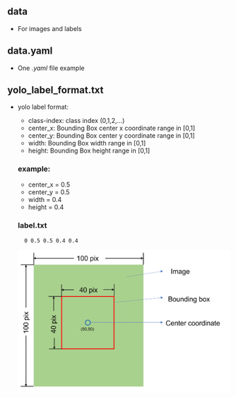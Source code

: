 ## data

- For images and labels

## data.yaml

- One *.yaml* file example

## yolo_label_format.txt

- yolo label format:

    - class-index:  class index (0,1,2,...)
    - center_x: Bounding Box center x coordinate range in [0,1]
    - center_y: Bounding Box center y coordinate range in [0,1]
    - width: Bounding Box width range in [0,1]
    - height: Bounding Box height range in [0,1]


    ### example:
    - center_x = 0.5
    - center_y = 0.5
    - width = 0.4
    - height = 0.4

    ### label.txt
    
        0 0.5 0.5 0.4 0.4
        
    <img src="https://github.com/CYHooo/Label/blob/main/example/label_example.png" alt="example" sytle="height:400px width: 200px;">
    
    
